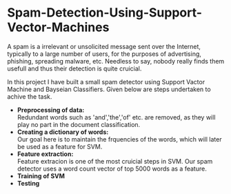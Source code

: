 # Spam-Detection-Using-Support-Vector-Machines

A spam is a irrelevant or unsolicited message sent over the Internet, typically to a large number of users, for the purposes of advertising, phishing, spreading malware, etc. Needless to say, nobody really finds them usefull and thus their detection is quite cruicial.

In this project I have built a small spam detector using Support Vactor Machine and Bayseian Classifiers. Given below are steps undertaken to achive the task. 
<ul>
  <li><b>Preprocessing of data:</b></br> 
          Redundant words such as 'and','the','of' etc. are removed, as they will play no part in the document classification. </li>
   <li><b>Creating a dictionary of words:</b></br>
          Our goal here is to maintain the frquencies of the words, which will later be used as a feature for SVM.</li>
   <li><b>Feature extraction:</b></br>
          Feature extracion is one of the most cruicial steps in SVM. Our spam detector uses a word count vector of top 5000                         words as a feature. </li>
   <li><b>Training of SVM</b></li>
   <li><b>Testing</b></li>
   
 </ul>
